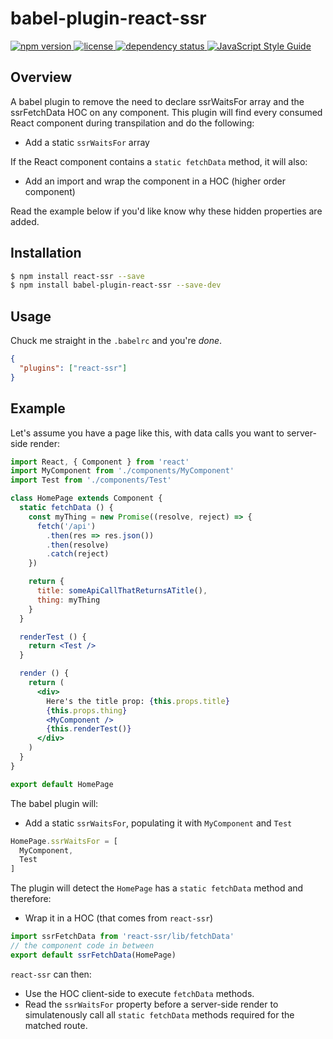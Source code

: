 # babel-plugin-react-ssr

<a href="https://www.npmjs.com/package/babel-plugin-react-ssr">
  <img src="https://img.shields.io/npm/v/babel-plugin-react-ssr.svg" alt="npm version">
</a>
<a href="https://github.com/oayres/babel-plugin-react-ssr/blob/master/LICENSE.md">
  <img src="https://img.shields.io/npm/l/babel-plugin-react-ssr.svg" alt="license">
</a>
<a href="https://david-dm.org/oayres/babel-plugin-react-ssr">
  <img src="https://david-dm.org/oayres/babel-plugin-react-ssr/status.svg" alt="dependency status">
</a>
<a href="https://standardjs.com">
  <img src="https://img.shields.io/badge/code_style-standard-brightgreen.svg" alt="JavaScript Style Guide" />
</a>
<br>

## Overview

A babel plugin to remove the need to declare ssrWaitsFor array and the ssrFetchData HOC on any component. This plugin will find every consumed React component during transpilation and do the following:
- Add a static `ssrWaitsFor` array

If the React component contains a `static fetchData` method, it will also:
- Add an import and wrap the component in a HOC (higher order component)

Read the example below if you'd like know why these hidden properties are added.

## Installation

```sh
$ npm install react-ssr --save
$ npm install babel-plugin-react-ssr --save-dev
```

## Usage

Chuck me straight in the `.babelrc` and you're *done*.

```json
{
  "plugins": ["react-ssr"]
}
```

## Example

Let's assume you have a page like this, with data calls you want to server-side render:

```jsx
import React, { Component } from 'react'
import MyComponent from './components/MyComponent'
import Test from './components/Test'

class HomePage extends Component {
  static fetchData () {
    const myThing = new Promise((resolve, reject) => {
      fetch('/api')
        .then(res => res.json())
        .then(resolve)
        .catch(reject)
    })

    return {
      title: someApiCallThatReturnsATitle(),
      thing: myThing
    }
  }

  renderTest () {
    return <Test />
  }

  render () {
    return (
      <div>
        Here's the title prop: {this.props.title}
        {this.props.thing}
        <MyComponent />
        {this.renderTest()}
      </div>
    )
  }
}

export default HomePage
```

The babel plugin will:

- Add a static `ssrWaitsFor`, populating it with `MyComponent` and `Test`
```js
HomePage.ssrWaitsFor = [
  MyComponent,
  Test
]
```

The plugin will detect the `HomePage` has a `static fetchData` method and therefore:

- Wrap it in a HOC (that comes from `react-ssr`)
```js
import ssrFetchData from 'react-ssr/lib/fetchData'
// the component code in between
export default ssrFetchData(HomePage)
```

`react-ssr` can then:
- Use the HOC client-side to execute `fetchData` methods.
- Read the `ssrWaitsFor` property before a server-side render to simulatenously call all `static fetchData` methods required for the matched route.
